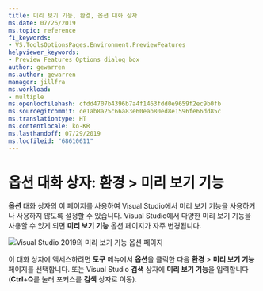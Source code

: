 ```yaml
---
title: 미리 보기 기능, 환경, 옵션 대화 상자
ms.date: 07/26/2019
ms.topic: reference
f1_keywords:
- VS.ToolsOptionsPages.Environment.PreviewFeatures
helpviewer_keywords:
- Preview Features Options dialog box
author: gewarren
ms.author: gewarren
manager: jillfra
ms.workload:
- multiple
ms.openlocfilehash: cfdd4707b4396b7a4f1463fdd0e9659f2ec9b0fb
ms.sourcegitcommit: ce1ab8a25c66a83e60eab80ed8e1596fe66dd85c
ms.translationtype: HT
ms.contentlocale: ko-KR
ms.lasthandoff: 07/29/2019
ms.locfileid: "68610611"
---
```

# <a name="options-dialog-box-environment--preview-features"></a>옵션 대화 상자: 환경 \> 미리 보기 기능

**옵션** 대화 상자의 이 페이지를 사용하여 Visual Studio에서 미리 보기 기능을 사용하거나 사용하지 않도록 설정할 수 있습니다. Visual Studio에서 다양한 미리 보기 기능을 사용할 수 있게 되면 **미리 보기 기능** 옵션 페이지가 자주 변경됩니다.

![Visual Studio 2019의 미리 보기 기능 옵션 페이지](media/environment-preview-features-page.png)

이 대화 상자에 액세스하려면 **도구** 메뉴에서 **옵션**을 클릭한 다음 **환경** > **미리 보기 기능** 페이지를 선택합니다. 또는 Visual Studio **검색** 상자에 **미리 보기 기능**을 입력합니다(**Ctrl**+**Q**를 눌러 포커스를 **검색** 상자로 이동).
